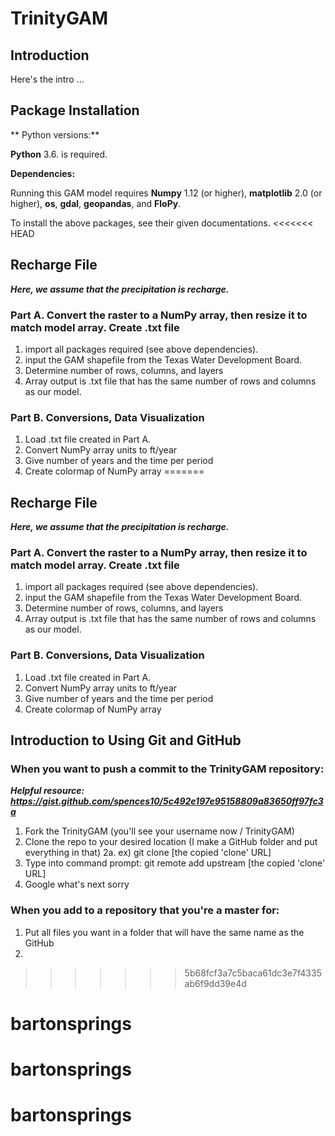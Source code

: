 # TrinityGAM

## Introduction

Here's the intro ...

## Package Installation

** Python versions:**

 **Python** 3.6. is required.

**Dependencies:**

Running this GAM model requires **Numpy** 1.12 (or higher), **matplotlib** 2.0 (or higher), **os**, **gdal**, **geopandas**, and **FloPy**.


To install the above packages, see their given documentations.
<<<<<<< HEAD

## Recharge File

***Here, we assume that the precipitation is recharge.***

### Part A. Convert the raster to a NumPy array, then resize it to match model array.  Create .txt file 

1. import all packages required (see above dependencies).
2. input the GAM shapefile from the Texas Water Development Board.
3. Determine number of rows, columns, and layers
4. Array output is .txt file that has the same number of rows and columns as our model.

### Part B. Conversions, Data Visualization

1. Load .txt file created in Part A.
2. Convert NumPy array units to ft/year
3. Give number of years and the time per period
4. Create colormap of NumPy array
=======

## Recharge File

***Here, we assume that the precipitation is recharge.***

### Part A. Convert the raster to a NumPy array, then resize it to match model array.  Create .txt file 

1. import all packages required (see above dependencies).
2. input the GAM shapefile from the Texas Water Development Board.
3. Determine number of rows, columns, and layers
4. Array output is .txt file that has the same number of rows and columns as our model.

### Part B. Conversions, Data Visualization

1. Load .txt file created in Part A.
2. Convert NumPy array units to ft/year
3. Give number of years and the time per period
4. Create colormap of NumPy array

## Introduction to Using Git and GitHub

### When you want to push a commit to the TrinityGAM repository:
*****Helpful resource: https://gist.github.com/spences10/5c492e197e95158809a83650ff97fc3a*****

1. Fork the TrinityGAM (you'll see your username now / TrinityGAM)
2. Clone the repo to your desired location (I make a GitHub folder and put everything in that)
2a. ex) git clone [the copied 'clone' URL]
3. Type into command prompt: git remote add upstream [the copied 'clone' URL]
4. Google what's next sorry

### When you add to a repository that you're a master for:

1. Put all files you want in a folder that will have the same name as the GitHub 
2. 

>>>>>>> 5b68fcf3a7c5baca61dc3e7f4335ab6f9dd39e4d
	
# bartonsprings
# bartonsprings
# bartonsprings
